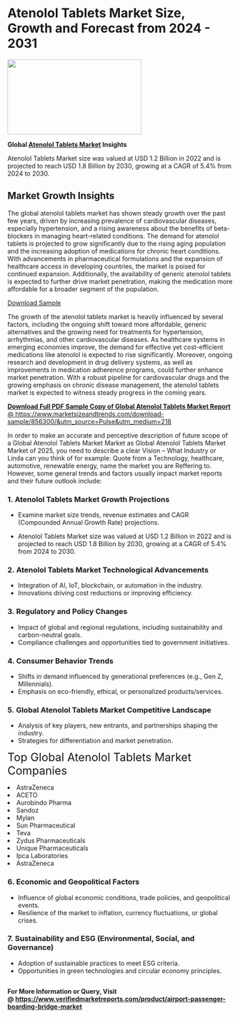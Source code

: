 <H1>Atenolol Tablets Market Size, Growth and Forecast from 2024 - 2031</H1><img class="aligncenter size-medium wp-image-584254" src="https://thirdeyenews.in/wp-content/uploads/2024/09/Global-Market-Research-300x168.jpeg" alt="" width="300" height="168" /><p><strong>Global&nbsp;<a href="https://www.marketsizeandtrends.com/download-sample/856300/&amp;utm_source=Pulse&amp;utm_medium=218">Atenolol Tablets Market</a> Insights</strong></p><p>Atenolol Tablets Market size was valued at USD 1.2 Billion in 2022 and is projected to reach USD 1.8 Billion by 2030, growing at a CAGR of 5.4% from 2024 to 2030.</p><p><h2>Market Growth Insights</h2> <p>The global atenolol tablets market has shown steady growth over the past few years, driven by increasing prevalence of cardiovascular diseases, especially hypertension, and a rising awareness about the benefits of beta-blockers in managing heart-related conditions. The demand for atenolol tablets is projected to grow significantly due to the rising aging population and the increasing adoption of medications for chronic heart conditions. With advancements in pharmaceutical formulations and the expansion of healthcare access in developing countries, the market is poised for continued expansion. Additionally, the availability of generic atenolol tablets is expected to further drive market penetration, making the medication more affordable for a broader segment of the population.</p> <p><a href="link-to-sample">Download Sample</a></p> <p>The growth of the atenolol tablets market is heavily influenced by several factors, including the ongoing shift toward more affordable, generic alternatives and the growing need for treatments for hypertension, arrhythmias, and other cardiovascular diseases. As healthcare systems in emerging economies improve, the demand for effective yet cost-efficient medications like atenolol is expected to rise significantly. Moreover, ongoing research and development in drug delivery systems, as well as improvements in medication adherence programs, could further enhance market penetration. With a robust pipeline for cardiovascular drugs and the growing emphasis on chronic disease management, the atenolol tablets market is expected to witness steady progress in the coming years. <p><a href="link-to-additional-insights"></p><p><span class=""><strong>Download Full PDF Sample Copy of Global Atenolol Tablets Market Report</strong> @ <a href="https://www.marketsizeandtrends.com/download-sample/856300/&amp;utm_source=Pulse&amp;utm_medium=218" target="_blank">https://www.marketsizeandtrends.com/download-sample/856300/&amp;utm_source=Pulse&amp;utm_medium=218</a></span></p><p>In order to make an accurate and perceptive description of future scope of a Global&nbsp;Atenolol Tablets Market Market as Global&nbsp;Atenolol Tablets Market Market of 2025, you need to describe a clear Vision &ndash; What Industry or Linda can you think of for example: Quote from a Technology, healthcare, automotive, renewable energy, name the market you are Reffering to. However, some general trends and factors usually impact market reports and their future outlook include:</p><h3>1.&nbsp;<strong>Atenolol Tablets Market Growth Projections</strong></h3><ul><li>Examine market size trends, revenue estimates and CAGR (Compounded Annual Growth Rate) projections.</li><li><p>Atenolol Tablets Market size was valued at USD 1.2 Billion in 2022 and is projected to reach USD 1.8 Billion by 2030, growing at a CAGR of 5.4% from 2024 to 2030.</p></li></ul><h3>2.&nbsp;<strong>Atenolol Tablets Market Technological Advancements</strong></h3><ul><li>Integration of AI, IoT, blockchain, or automation in the industry.</li><li>Innovations driving cost reductions or improving efficiency.</li></ul><h3>3.&nbsp;<strong>Regulatory and Policy Changes</strong></h3><ul><li>Impact of global and regional regulations, including sustainability and carbon-neutral goals.</li><li>Compliance challenges and opportunities tied to government initiatives.</li></ul><h3>4.&nbsp;<strong>Consumer Behavior Trends</strong></h3><ul><li>Shifts in demand influenced by generational preferences (e.g., Gen Z, Millennials).</li><li>Emphasis on eco-friendly, ethical, or personalized products/services.</li></ul><h3>5.&nbsp;<strong>Global Atenolol Tablets Market Competitive Landscape</strong></h3><ul><li>Analysis of key players, new entrants, and partnerships shaping the industry.</li><li>Strategies for differentiation and market penetration.</li></ul><p data-pm-slice="1 1 []"><span style="color: inherit; font-family: inherit; font-size: 25px;">Top Global Atenolol Tablets Market Companies</span></p><div class="" data-test-id=""><p><li>AstraZeneca</li><li> ACETO</li><li> Aurobindo Pharma</li><li> Sandoz</li><li> Mylan</li><li> Sun Pharmaceutical</li><li> Teva</li><li> Zydus Pharmaceuticals</li><li> Unique Pharmaceuticals</li><li> Ipca Laboratories</li><li> AstraZeneca</li></p></div><h3>6.&nbsp;<strong>Economic and Geopolitical Factors</strong></h3><ul><li>Influence of global economic conditions, trade policies, and geopolitical events.</li><li>Resilience of the market to inflation, currency fluctuations, or global crises.</li></ul><h3>7.&nbsp;<strong>Sustainability and ESG (Environmental, Social, and Governance)</strong></h3><ul><li>Adoption of sustainable practices to meet ESG criteria.</li><li>Opportunities in green technologies and circular economy principles.</li></ul><h2><strong style="font-size: 14px;">For More Information or Query, Visit @&nbsp;</strong><a style="background-color: #ffffff; font-size: 14px;" href="https://www.marketsizeandtrends.com/report/atenolol-tablets-market/" target="_blank">https://www.verifiedmarketreports.com/product/airport-passenger-boarding-bridge-market</a></h2>
